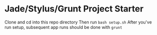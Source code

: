 Jade/Stylus/Grunt Project Starter
=======

Clone and cd into this repo directory
Then run `bash setup.sh`
After you've run setup, subsequent app runs should be done with `grunt`
